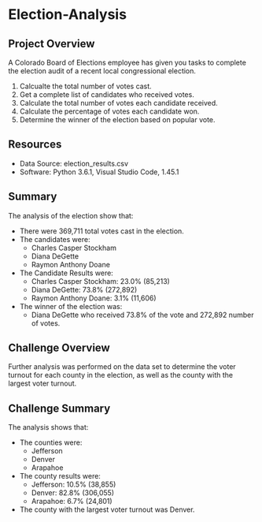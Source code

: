 # Election-Analysis

## Project Overview
A Colorado Board of Elections employee has given you tasks to complete the election audit of a recent local congressional election.

1. Calcualte the total number of votes cast. 
2. Get a complete list of candidates who received votes.
3. Calculate the total number of votes each candidate received.
4. Calculate the percentage of votes each candidate won.
5. Determine the winner of the election based on popular vote.

## Resources
 - Data Source: election_results.csv
 - Software: Python 3.6.1, Visual Studio Code, 1.45.1
 
 ## Summary
 The analysis of the election show that:
 - There were 369,711 total votes cast in the election.
 - The candidates were:
    - Charles Casper Stockham
    - Diana DeGette
    - Raymon Anthony Doane
 - The Candidate Results were:
    - Charles Casper Stockham: 23.0% (85,213)
    - Diana DeGette: 73.8% (272,892)
    - Raymon Anthony Doane: 3.1% (11,606)
- The winner of the election was:
    - Diana DeGette who received 73.8% of the vote and 272,892 number of votes. 
    
## Challenge Overview
Further analysis was performed on the data set to determine the voter turnout for each county in the election, as well as the county with the largest voter turnout. 

## Challenge Summary
The analysis shows that:
 - The counties were:
   - Jefferson
   - Denver
   - Arapahoe
 - The county results were:
   - Jefferson: 10.5% (38,855)
   - Denver: 82.8% (306,055)
   - Arapahoe: 6.7% (24,801)
- The county with the largest voter turnout was Denver. 
